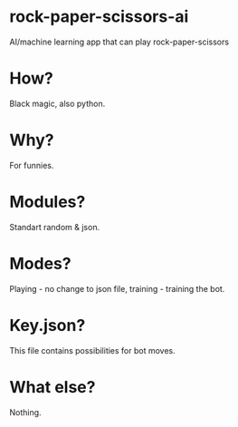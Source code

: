 # rock-paper-scissors-ai
AI/machine learning app that can play rock-paper-scissors
# How?
Black magic, also python.
# Why?
For funnies.
# Modules?
Standart random & json.
# Modes?
Playing - no change to json file, training - training the bot.
# Key.json?
This file contains possibilities for bot moves.
# What else?
Nothing.
